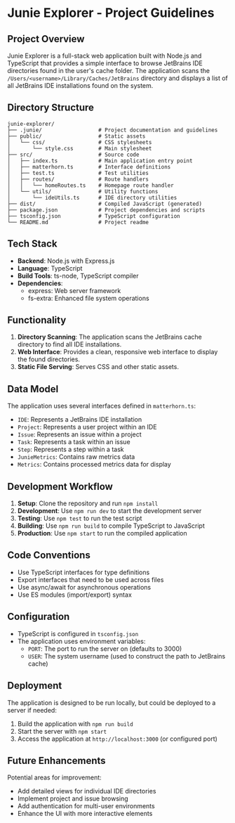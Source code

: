 # Junie Explorer - Project Guidelines

## Project Overview
Junie Explorer is a full-stack web application built with Node.js and TypeScript that provides a simple interface to browse JetBrains IDE directories found in the user's cache folder. The application scans the `/Users/<username>/Library/Caches/JetBrains` directory and displays a list of all JetBrains IDE installations found on the system.

## Directory Structure
```
junie-explorer/
├── .junie/                  # Project documentation and guidelines
├── public/                  # Static assets
│   └── css/                 # CSS stylesheets
│       └── style.css        # Main stylesheet
├── src/                     # Source code
│   ├── index.ts             # Main application entry point
│   ├── matterhorn.ts        # Interface definitions
│   ├── test.ts              # Test utilities
│   ├── routes/              # Route handlers
│   │   └── homeRoutes.ts    # Homepage route handler
│   └── utils/               # Utility functions
│       └── ideUtils.ts      # IDE directory utilities
├── dist/                    # Compiled JavaScript (generated)
├── package.json             # Project dependencies and scripts
├── tsconfig.json            # TypeScript configuration
└── README.md                # Project readme
```

## Tech Stack
- **Backend**: Node.js with Express.js
- **Language**: TypeScript
- **Build Tools**: ts-node, TypeScript compiler
- **Dependencies**:
  - express: Web server framework
  - fs-extra: Enhanced file system operations

## Functionality
1. **Directory Scanning**: The application scans the JetBrains cache directory to find all IDE installations.
2. **Web Interface**: Provides a clean, responsive web interface to display the found directories.
3. **Static File Serving**: Serves CSS and other static assets.

## Data Model
The application uses several interfaces defined in `matterhorn.ts`:
- `IDE`: Represents a JetBrains IDE installation
- `Project`: Represents a user project within an IDE
- `Issue`: Represents an issue within a project
- `Task`: Represents a task within an issue
- `Step`: Represents a step within a task
- `JunieMetrics`: Contains raw metrics data
- `Metrics`: Contains processed metrics data for display

## Development Workflow
1. **Setup**: Clone the repository and run `npm install`
2. **Development**: Use `npm run dev` to start the development server
3. **Testing**: Use `npm test` to run the test script
4. **Building**: Use `npm run build` to compile TypeScript to JavaScript
5. **Production**: Use `npm start` to run the compiled application

## Code Conventions
- Use TypeScript interfaces for type definitions
- Export interfaces that need to be used across files
- Use async/await for asynchronous operations
- Use ES modules (import/export) syntax

## Configuration
- TypeScript is configured in `tsconfig.json`
- The application uses environment variables:
  - `PORT`: The port to run the server on (defaults to 3000)
  - `USER`: The system username (used to construct the path to JetBrains cache)

## Deployment
The application is designed to be run locally, but could be deployed to a server if needed:
1. Build the application with `npm run build`
2. Start the server with `npm start`
3. Access the application at `http://localhost:3000` (or configured port)

## Future Enhancements
Potential areas for improvement:
- Add detailed views for individual IDE directories
- Implement project and issue browsing
- Add authentication for multi-user environments
- Enhance the UI with more interactive elements

